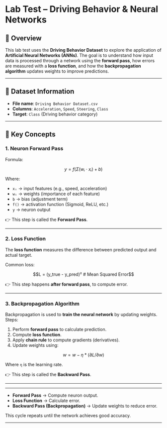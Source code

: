 # Lab Test  – Driving Behavior & Neural Networks

## 📌 Overview
This lab test uses the **Driving Behavior Dataset** to explore the application of **Artificial Neural Networks (ANNs)**. The goal is to understand how input data is processed through a network using the **forward pass**, how errors are measured with a **loss function**, and how the **backpropagation algorithm** updates weights to improve predictions.

---

## 📂 Dataset Information
- **File name**: `Driving Behavior Dataset.csv`
- **Columns**: `Acceleration`, `Speed`, `Steering`, `Class`
- **Target**: `Class` (Driving behavior category)

---

## 🔑 Key Concepts

### 1. Neuron Forward Pass
Formula:
```math
y = f(Σ(wᵢ ⋅ xᵢ) + b)
```
Where:
- `xᵢ` → input features (e.g., speed, acceleration)
- `wᵢ` → weights (importance of each feature)
- `b` → bias (adjustment term)
- `f()` → activation function (Sigmoid, ReLU, etc.)
- `y` → neuron output

👉 This step is called the **Forward Pass**.

---

### 2. Loss Function
The **loss function** measures the difference between predicted output and actual target.

Common loss:
```math
L = (y_true - y_pred)²   # Mean Squared Error
```
👉 This step happens **after forward pass**, to compute error.

---

### 3. Backpropagation Algorithm
Backpropagation is used to **train the neural network** by updating weights.
Steps:
1. Perform **forward pass** to calculate prediction.
2. Compute **loss function**.
3. Apply **chain rule** to compute gradients (derivatives).
4. Update weights using:
```math
w = w - η * (∂L/∂w)
```
Where `η` is the learning rate.

👉 This step is called the **Backward Pass**.

---


---


- **Forward Pass** → Compute neuron output.
- **Loss Function** → Calculate error.
- **Backward Pass (Backpropagation)** → Update weights to reduce error.

This cycle repeats until the network achieves good accuracy.

---
